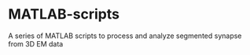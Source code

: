# MATLAB-scripts
A series of MATLAB scripts to process and analyze segmented synapse from 3D EM data
